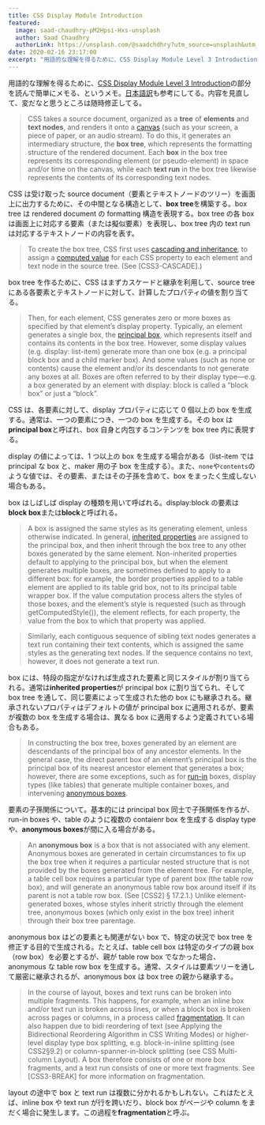 ```yaml
---
title: CSS Display Module Introduction
featured:
  image: saad-chaudhry-pM2Hpsi-Hxs-unsplash
  author: Saad Chaudhry
  authorLink: https://unsplash.com/@saadchdhry?utm_source=unsplash&utm_medium=referral&utm_content=creditCopyText
date: 2020-02-16 23:17:00
excerpt: "用語的な理解を得るために、CSS Display Module Level 3 Introductionの部分を読んで簡単にメモる、というメモ。日本語訳も参考にしてる。内容を見直して、変だなと思うところは随時修正してる。"
---
```


用語的な理解を得るために、[CSS Display Module Level 3 Introduction](https://drafts.csswg.org/css-display/#intro)の部分を読んで簡単にメモる、というメモ。[日本語訳](https://triple-underscore.github.io/css-display-ja.html)も参考にしてる。内容を見直して、変だなと思うところは随時修正してる。

> CSS takes a source document, organized as a **tree** of **elements** and **text nodes**, and renders it onto a [canvas](https://www.w3.org/TR/CSS2/intro.html#canvas) (such as your screen, a piece of paper, or an audio stream). To do this, it generates an intermediary structure, the **box tree**, which represents the formatting structure of the rendered document. Each **box** in the box tree represents its corresponding element (or pseudo-element) in space and/or time on the canvas, while each **text run** in the box tree likewise represents the contents of its corresponding text nodes.

CSS は受け取った source document（要素とテキストノードのツリー）を画面上に出力するために、その中間となる構造として、**box tree**を構築する。box tree は rendered document の formatting 構造を表現する。box tree の各 box は画面上に対応する要素（または擬似要素）を表現し、box tree 内の text run は対応するテキストノードの内容を表す。

> To create the box tree, CSS first uses [cascading and inheritance](https://www.w3.org/TR/css-cascade/), to assign a [computed value](https://drafts.csswg.org/css-cascade-4/#computed-value) for each CSS property to each element and text node in the source tree. (See [CSS3-CASCADE].)

box tree を作るために、CSS はまずカスケードと継承を利用して、source tree にある各要素とテキストノードに対して、計算したプロパティの値を割り当てる。

> Then, for each element, CSS generates zero or more boxes as specified by that element’s display property. Typically, an element generates a single box, the [principal box](https://drafts.csswg.org/css-display/#principal-box), which represents itself and contains its contents in the box tree. However, some display values (e.g. display: list-item) generate more than one box (e.g. a principal block box and a child marker box). And some values (such as none or contents) cause the element and/or its descendants to not generate any boxes at all. Boxes are often referred to by their display type—e.g. a box generated by an element with display: block is called a “block box” or just a “block”.

CSS は、各要素に対して、display プロパティに応じて 0 個以上の box を生成する。通常は、一つの要素につき、一つの box を生成する。その box は**principal box**と呼ばれ、box 自身と内包するコンテンツを box tree 内に表現する。

display の値によっては、1 つ以上の box を生成する場合がある（list-item では principal な box と、maker 用の子 box を生成する）。また、`none`や`contents`のような値では、その要素、またはその子孫を含めて、box をまったく生成しない場合もある。

box はしばしば display の種類を用いて呼ばれる。display:block の要素は**block box**または**block**と呼ばれる。

> A box is assigned the same styles as its generating element, unless otherwise indicated. In general, [inherited properties](https://drafts.csswg.org/css-cascade-4/#inherited-property) are assigned to the principal box, and then inherit through the box tree to any other boxes generated by the same element. Non-inherited properties default to applying to the principal box, but when the element generates multiple boxes, are sometimes defined to apply to a different box: for example, the border properties applied to a table element are applied to its table grid box, not to its principal table wrapper box. If the value computation process alters the styles of those boxes, and the element’s style is requested (such as through getComputedStyle()), the element reflects, for each property, the value from the box to which that property was applied.

> Similarly, each contiguous sequence of sibling text nodes generates a text run containing their text contents, which is assigned the same styles as the generating text nodes. If the sequence contains no text, however, it does not generate a text run.

box には、特段の指定がなければ生成された要素と同じスタイルが割り当てられる。通常は**inherited properties**が principal box に割り当てられ、そして box tree を通して、同じ要素によって生成された他の box にも継承される。継承されないプロパティはデフォルトの値が principal box に適用されるが、要素が複数の box を生成する場合は、異なる box に適用するよう定義されている場合もある。

> In constructing the box tree, boxes generated by an element are descendants of the principal box of any ancestor elements. In the general case, the direct parent box of an element’s principal box is the principal box of its nearest ancestor element that generates a box; however, there are some exceptions, such as for [run-in](https://drafts.csswg.org/css-display/#valdef-display-run-in) boxes, display types (like tables) that generate multiple container boxes, and intervening [anonymous boxes](https://drafts.csswg.org/css-display/#anonymous).

要素の子孫関係について。基本的には principal box 同士で子孫関係を作るが、run-in boxes や、table のように複数の contaienr box を生成する display type や、**anonymous boxes**が間に入る場合がある。

> An **anonymous box** is a box that is not associated with any element. Anonymous boxes are generated in certain circumstances to fix up the box tree when it requires a particular nested structure that is not provided by the boxes generated from the element tree. For example, a table cell box requires a particular type of parent box (the table row box), and will generate an anonymous table row box around itself if its parent is not a table row box. (See [CSS2] § 17.2.1.) Unlike element-generated boxes, whose styles inherit strictly through the element tree, anonymous boxes (which only exist in the box tree) inherit through their box tree parentage.

anonymous box はどの要素とも関連がない box で、特定の状況で box tree を修正する目的で生成される。たとえば、table cell box は特定のタイプの親 box（row box）を必要とするが、親が table row box でなかった場合、anonymous な table row box を生成する。通常、スタイルは要素ツリーを通して厳密に継承されるが、anonymous box は box tree の親から継承する。

> In the course of layout, boxes and text runs can be broken into multiple fragments. This happens, for example, when an inline box and/or text run is broken across lines, or when a block box is broken across pages or columns, in a process called [fragmentation](https://drafts.csswg.org/css-break-4/#fragmentation). It can also happen due to bidi reordering of text (see Applying the Bidirectional Reordering Algorithm in CSS Writing Modes) or higher-level display type box splitting, e.g. block-in-inline splitting (see CSS2§9.2) or column-spanner-in-block splitting (see CSS Multi-column Layout). A box therefore consists of one or more box fragments, and a text run consists of one or more text fragments. See [CSS3-BREAK] for more information on fragmentation.

layout の途中で box と text run は複数に分かれるかもしれない。これはたとえば、inline box や text run が行を跨いだり、block box がページや column をまだく場合に発生します。この過程を**fragmentation**と呼ぶ。
